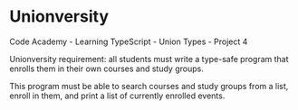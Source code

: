 # Unionversity
Code Academy - Learning TypeScript - Union Types - Project 4

Unionversity requirement: all students must write a type-safe program that enrolls them in their own courses and study groups.

This program must be able to search courses and study groups from a list, enroll in them, and print a list of currently enrolled events.
